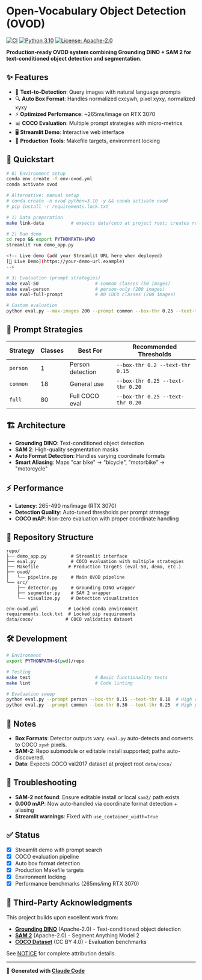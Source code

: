 # Open-Vocabulary Object Detection (OVOD) 

[![CI](https://github.com/robertlupo1997/open-vocabulary-object-detection/actions/workflows/smoke.yml/badge.svg?branch=main)](https://github.com/robertlupo1997/open-vocabulary-object-detection/actions)
[![Python 3.10](https://img.shields.io/badge/python-3.10-blue.svg)](https://www.python.org/downloads/release/python-3100/)
[![License: Apache-2.0](https://img.shields.io/badge/License-Apache--2.0-yellow.svg)](LICENSE)

**Production-ready OVOD system combining Grounding DINO + SAM 2 for text-conditioned object detection and segmentation.**

## ✨ Features

- 🎯 **Text-to-Detection**: Query images with natural language prompts  
- 🔍 **Auto Box Format**: Handles normalized cxcywh, pixel xyxy, normalized xyxy
- ⚡ **Optimized Performance**: ~265ms/image on RTX 3070
- 📊 **COCO Evaluation**: Multiple prompt strategies with micro-metrics
- 🖥️ **Streamlit Demo**: Interactive web interface
- 🔧 **Production Tools**: Makefile targets, environment locking

## 🚀 Quickstart

```bash
# 0) Environment setup
conda env create -f env-ovod.yml
conda activate ovod

# Alternative: manual setup
# conda create -n ovod python=3.10 -y && conda activate ovod
# pip install -r requirements.lock.txt

# 1) Data preparation  
make link-data          # expects data/coco at project root; creates repo/data/coco -> ../../data/coco

# 2) Run demo
cd repo && export PYTHONPATH=$PWD
streamlit run demo_app.py

<!-- Live demo (add your Streamlit URL here when deployed)
[🚀 Live Demo](https://your-demo-url.example)
-->

# 3) Evaluation (prompt strategies)
make eval-50                     # common classes (50 images)
make eval-person                 # person-only (200 images)  
make eval-full-prompt            # 80 COCO classes (200 images)

# Custom evaluation
python eval.py --max-images 200 --prompt common --box-thr 0.25 --text-thr 0.20 --nms 0.5
```

## 🎯 Prompt Strategies

| Strategy | Classes | Best For | Recommended Thresholds |
|----------|---------|----------|------------------------|
| `person` | 1 | Person detection | `--box-thr 0.2 --text-thr 0.15` |
| `common` | 18 | General use | `--box-thr 0.25 --text-thr 0.20` |
| `full` | 80 | Full COCO eval | `--box-thr 0.25 --text-thr 0.20` |

## 🏗️ Architecture

- **Grounding DINO**: Text-conditioned object detection
- **SAM 2**: High-quality segmentation masks
- **Auto Format Detection**: Handles varying coordinate formats
- **Smart Aliasing**: Maps "car bike" → "bicycle", "motorbike" → "motorcycle"

## ⚡ Performance

- **Latency**: 265-490 ms/image (RTX 3070)
- **Detection Quality**: Auto-tuned thresholds per prompt strategy  
- **COCO mAP**: Non-zero evaluation with proper coordinate handling

## 📁 Repository Structure

```
repo/
├── demo_app.py         # Streamlit interface
├── eval.py             # COCO evaluation with multiple strategies  
├── Makefile           # Production targets (eval-50, demo, etc.)
├── ovod/
│   └── pipeline.py     # Main OVOD pipeline
└── src/
    ├── detector.py     # Grounding DINO wrapper
    ├── segmenter.py    # SAM 2 wrapper
    └── visualize.py    # Detection visualization

env-ovod.yml           # Locked conda environment
requirements.lock.txt  # Locked pip requirements
data/coco/            # COCO validation dataset
```

## 🛠️ Development

```bash
# Environment
export PYTHONPATH=$(pwd)/repo

# Testing
make test                        # Basic functionality tests
make lint                        # Code linting

# Evaluation sweep
python eval.py --prompt person --box-thr 0.15 --text-thr 0.10  # High recall
python eval.py --prompt common --box-thr 0.30 --text-thr 0.25  # High precision
```

## 📝 Notes

- **Box Formats**: Detector outputs vary. `eval.py` auto-detects and converts to COCO `xywh` pixels.
- **SAM-2**: Repo submodule or editable install supported; paths auto-discovered.
- **Data**: Expects COCO val2017 dataset at project root `data/coco/`

## 🔧 Troubleshooting

- **SAM-2 not found**: Ensure editable install or local `sam2/` path exists
- **0.000 mAP**: Now auto-handled via coordinate format detection + aliasing  
- **Streamlit warnings**: Fixed with `use_container_width=True`

## ✅ Status

- [x] Streamlit demo with prompt search
- [x] COCO evaluation pipeline
- [x] Auto box format detection
- [x] Production Makefile targets
- [x] Environment locking
- [x] Performance benchmarks (265ms/img RTX 3070)

## 📜 Third-Party Acknowledgments

This project builds upon excellent work from:

- **[Grounding DINO](https://github.com/IDEA-Research/GroundingDINO)** (Apache-2.0) - Text-conditioned object detection
- **[SAM 2](https://github.com/facebookresearch/segment-anything-2)** (Apache-2.0) - Segment Anything Model 2
- **[COCO Dataset](https://cocodataset.org/)** (CC BY 4.0) - Evaluation benchmarks

See [NOTICE](NOTICE) for complete attribution details.

---

🤖 **Generated with [Claude Code](https://claude.ai/code)**